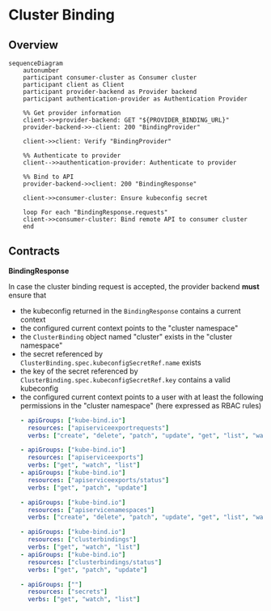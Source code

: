 # Cluster Binding

## Overview

```mermaid
sequenceDiagram
    autonumber
    participant consumer-cluster as Consumer cluster
    participant client as Client
    participant provider-backend as Provider backend
    participant authentication-provider as Authentication Provider

    %% Get provider information
    client->>+provider-backend: GET "${PROVIDER_BINDING_URL}"
    provider-backend->>-client: 200 "BindingProvider"

    client->>client: Verify "BindingProvider"

    %% Authenticate to provider
    client-->>authentication-provider: Authenticate to provider

    %% Bind to API
    provider-backend->>client: 200 "BindingResponse"

    client->>consumer-cluster: Ensure kubeconfig secret

    loop For each "BindingResponse.requests"
    client->>consumer-cluster: Bind remote API to consumer cluster
    end
```

## Contracts

**BindingResponse**

In case the cluster binding request is accepted, the provider backend **must** ensure that

* the kubeconfig returned in the `BindingResponse` contains a current context
* the configured current context points to the "cluster namespace"
* the `ClusterBinding` object named "cluster" exists in the "cluster namespace"
* the secret referenced by `ClusterBinding.spec.kubeconfigSecretRef.name` exists
* the key of the secret referenced by `ClusterBinding.spec.kubeconfigSecretRef.key` contains a valid kubeconfig
* the configured current context points to a user with at least the following permissions in the "cluster namespace" (here expressed as RBAC rules)
  ```yaml
  - apiGroups: ["kube-bind.io"]
    resources: ["apiserviceexportrequests"]
    verbs: ["create", "delete", "patch", "update", "get", "list", "watch"]

  - apiGroups: ["kube-bind.io"]
    resources: ["apiserviceexports"]
    verbs: ["get", "watch", "list"]
  - apiGroups: ["kube-bind.io"]
    resources: ["apiserviceexports/status"]
    verbs: ["get", "patch", "update"]

  - apiGroups: ["kube-bind.io"]
    resources: ["apiservicenamespaces"]
    verbs: ["create", "delete", "patch", "update", "get", "list", "watch"]

  - apiGroups: ["kube-bind.io"]
    resources: ["clusterbindings"]
    verbs: ["get", "watch", "list"]
  - apiGroups: ["kube-bind.io"]
    resources: ["clusterbindings/status"]
    verbs: ["get", "patch", "update"]

  - apiGroups: [""]
    resources: ["secrets"]
    verbs: ["get", "watch", "list"]
  ```

